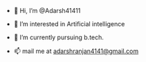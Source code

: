 - 👋 Hi, I’m @Adarsh41411
- 👀 I’m interested in Artificial intelligence
- 🌱 I’m currently pursuing b.tech.

- 📫 mail me at adarshranjan4141@gmail.com


